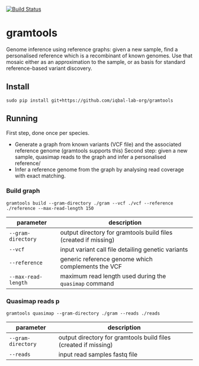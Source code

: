 [![Build Status](https://travis-ci.org/iqbal-lab-org/gramtools.svg?branch=dev)](https://travis-ci.org/iqbal-lab-org/gramtools)

# gramtools
Genome inference using reference graphs: given a new sample, find a personalised reference which is a recombinant of known genomes. Use that mosaic either as an approximation to the sample, or as basis for standard reference-based variant discovery.

## Install
```sudo pip install git+https://github.com/iqbal-lab-org/gramtools```

## Running
First step, done once per species.
* Generate a graph from known variants (VCF file) and the associated reference genome (gramtools supports this)
Second step: given a new sample, quasimap reads to the graph and infer a personalised reference/
* Infer a reference genome from the graph by analysing read coverage with exact matching.

### Build graph
```gramtools build --gram-directory ./gram --vcf ./vcf --reference ./reference --max-read-length 150```

| parameter           | description                                                     |
|---------------------|-----------------------------------------------------------------|
| `--gram-directory`  | output directory for gramtools build files (created if missing) |
| `--vcf`             | input variant call file detailing genetic variants              |
| `--reference`       | generic reference genome which complements the VCF              |
| `--max-read-length` | maximum read length used during the `quasimap` command          |

### Quasimap reads p
```gramtools quasimap --gram-directory ./gram --reads ./reads```

| parameter          | description                                                     |
|--------------------|-----------------------------------------------------------------|
| `--gram-directory` | output directory for gramtools build files (created if missing) |
| `--reads`          | input read samples fastq file                                   |
